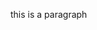 <!DOCTYPE html>
<html>
  <head>
    <meta charset="UTF-8">
    <title>this is the title of this site</title>
  </head>
  <body>
    <p>this is a paragraph </p>
  </body>
</html>
